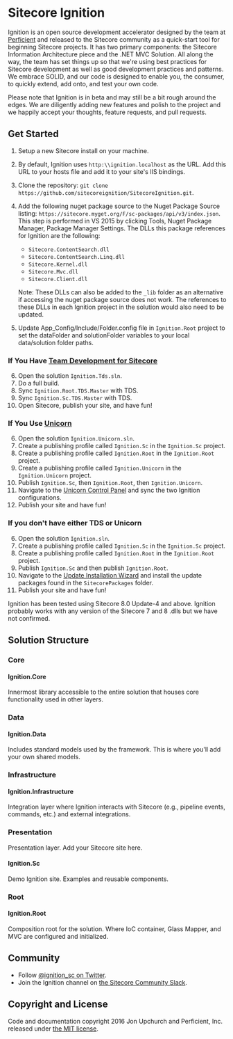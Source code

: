 # Sitecore Ignition

Ignition is an open source development accelerator designed by the team at [Perficient](http://www.perficient.com) and released to the Sitecore community as a quick-start tool for beginning Sitecore projects. It has two primary components: the Sitecore Information Architecture piece and the .NET MVC Solution. All along the way, the team has set things up so that we're using best practices for Sitecore development as well as good development practices and patterns. We embrace SOLID, and our code is designed to enable you, the consumer, to quickly extend, add onto, and test your own code.

Please note that Ignition is in beta and may still be a bit rough around the edges. We are diligently adding new features and polish to the project and we happily accept your thoughts, feature requests, and pull requests.

## Get Started

1. Setup a new Sitecore install on your machine.
2. By default, Ignition uses `http:\\ignition.localhost` as the URL. Add this URL to your hosts file and add it to your site's IIS bindings.
3. Clone the repository: `git clone https://github.com/sitecoreignition/SitecoreIgnition.git`.
4. Add the following nuget package source to the Nuget Package Source listing: `https://sitecore.myget.org/F/sc-packages/api/v3/index.json`.  This step is performed in VS 2015 by clicking Tools, Nuget Package Manager, Package Manager Settings.  The DLLs this package references for Ignition are the following:
	
	* `Sitecore.ContentSearch.dll`
	* `Sitecore.ContentSearch.Linq.dll`
	* `Sitecore.Kernel.dll`
	* `Sitecore.Mvc.dll`
	* `Sitecore.Client.dll`
	
	Note: These DLLs can also be added to the `_lib` folder as an alternative if accessing the nuget package source does not work.  The references to these DLLs in each Ignition project in the solution would also need to be updated.
5. Update App_Config/Include/Folder.config file in `Ignition.Root` project to set the dataFolder and solutionFolder variables to your local data/solution folder paths.

### If You Have [Team Development for Sitecore](https://www.teamdevelopmentforsitecore.com/)

6. Open the solution `Ignition.Tds.sln`.
7. Do a full build.
8. Sync `Ignition.Root.TDS.Master` with TDS.
9. Sync `Ignition.Sc.TDS.Master` with TDS.
10. Open Sitecore, publish your site, and have fun!

### If You Use [Unicorn](https://github.com/kamsar/Unicorn) 
6. Open the solution `Ignition.Unicorn.sln`.
7. Create a publishing profile called `Ignition.Sc` in the `Ignition.Sc` project.
8. Create a publishing profile called `Ignition.Root` in the `Ignition.Root` project.
9. Create a publishing profile called `Ignition.Unicorn` in the `Ignition.Unicorn` project.
10. Publish `Ignition.Sc`, then `Ignition.Root`, then `Ignition.Unicorn`.
11. Navigate to the [Unicorn Control Panel](http://ignition.localhost/unicorn.aspx) and sync the two Ignition configurations.
12. Publish your site and have fun!

### If you don't have either TDS or Unicorn

6. Open the solution `Ignition.sln`.
7. Create a publishing profile called `Ignition.Sc` in the `Ignition.Sc` project.
8. Create a publishing profile called `Ignition.Root` in the `Ignition.Root` project.
9. Publish `Ignition.Sc` and then publish `Ignition.Root`.
10. Navigate to the [Update Installation Wizard](http://ignition.localhost/sitecore/admin/updateinstallationwizard.aspx) and install the update packages found in the `SitecorePackages` folder.
11. Publish your site and have fun!

Ignition has been tested using Sitecore 8.0 Update-4 and above. Ignition probably works with any version of the Sitecore 7 and 8 .dlls but we have not confirmed.

## Solution Structure

### Core

#### Ignition.Core

Innermost library accessible to the entire solution that houses core functionality used in other layers.

### Data

#### Ignition.Data

Includes standard models used by the framework. This is where you'll add your own shared models.

### Infrastructure

#### Ignition.Infrastructure

Integration layer where Ignition interacts with Sitecore (e.g., pipeline events, commands, etc.) and external integrations.

### Presentation

Presentation layer. Add your Sitecore site here.

#### Ignition.Sc

Demo Ignition site. Examples and reusable components.

### Root

#### Ignition.Root

Composition root for the solution. Where IoC container, Glass Mapper, and MVC are configured and initialized.

## Community

* Follow [@ignition_sc on Twitter](https://twitter.com/ignition_sc).
* Join the Ignition channel on [the Sitecore Community Slack](https://sitecorechat.slack.com).

## Copyright and License

Code and documentation copyright 2016 Jon Upchurch and Perficient, Inc. released under [the MIT license](https://github.com/sitecoreignition/SitecoreIgnition/blob/master/LICENSE).
